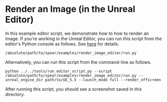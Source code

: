 # Render an Image (in the Unreal Editor)

In this example editor script, we demonstrate how to how to render an image. If you're working in the Unreal Editor, you can run this script from the editor's Python console as follows. See [here](https://dev.epicgames.com/documentation/en-us/unreal-engine/scripting-the-unreal-editor-using-python) for details.

```console
/absolute/path/to/spear/examples/render_image_editor/run.py
```

Alternatively, you can run this script from the command-line as follows.

```console
python ../../tools/run_editor_script.py --script /absolute/path/to/spear/examples/render_image_editor/run.py --unreal_engine_dir path/to/UE_5.5 --launch_mode full --render_offscreen
```

After running this script, you should see a screenshot saved in this directory.
